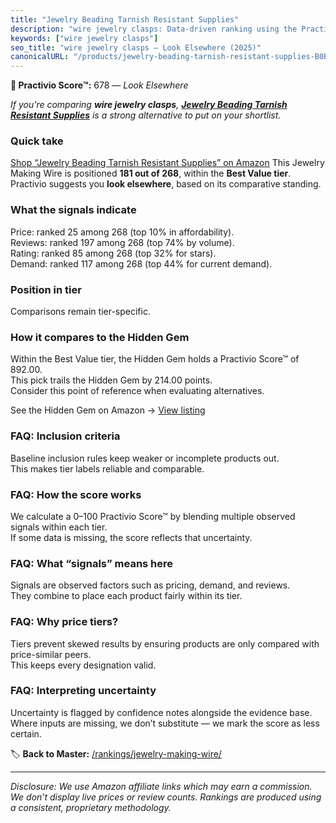 ```yaml
---
title: "Jewelry Beading Tarnish Resistant Supplies"
description: "wire jewelry clasps: Data-driven ranking using the Practivio Score™. Positioned by quality, value, demand, findability, momentum."
keywords: ["wire jewelry clasps"]
seo_title: "wire jewelry clasps — Look Elsewhere (2025)"
canonicalURL: "/products/jewelry-beading-tarnish-resistant-supplies-B0B2NRCQBN/"
---
```


**🚫 Practivio Score™:** 678 — _Look Elsewhere_


*If you're comparing **wire jewelry clasps**, **[Jewelry Beading Tarnish Resistant Supplies](https://www.amazon.com/dp/B0B2NRCQBN?tag=practivio-20)** is a strong alternative to put on your shortlist.*
### Quick take
[Shop “Jewelry Beading Tarnish Resistant Supplies” on Amazon](https://www.amazon.com/dp/B0B2NRCQBN?tag=practivio-20)
This Jewelry Making Wire is positioned **181 out of 268**, within the **Best Value tier**.  
Practivio suggests you **look elsewhere**, based on its comparative standing.

### What the signals indicate
Price: ranked 25 among 268 (top 10% in affordability).  
Reviews: ranked 197 among 268 (top 74% by volume).  
Rating: ranked 85 among 268 (top 32% for stars).  
Demand: ranked 117 among 268 (top 44% for current demand).

### Position in tier
Comparisons remain tier-specific.

### How it compares to the Hidden Gem
Within the Best Value tier, the Hidden Gem holds a Practivio Score™ of 892.00.  
This pick trails the Hidden Gem by 214.00 points.  
Consider this point of reference when evaluating alternatives.  

See the Hidden Gem on Amazon → [View listing](https://www.amazon.com/dp/B07D4J1MQ4?tag=practivio-20)

### FAQ: Inclusion criteria
Baseline inclusion rules keep weaker or incomplete products out.  
This makes tier labels reliable and comparable.

### FAQ: How the score works
We calculate a 0–100 Practivio Score™ by blending multiple observed signals within each tier.  
If some data is missing, the score reflects that uncertainty.

### FAQ: What “signals” means here
Signals are observed factors such as pricing, demand, and reviews.  
They combine to place each product fairly within its tier.

### FAQ: Why price tiers?
Tiers prevent skewed results by ensuring products are only compared with price-similar peers.  
This keeps every designation valid.

### FAQ: Interpreting uncertainty
Uncertainty is flagged by confidence notes alongside the evidence base.  
Where inputs are missing, we don’t substitute — we mark the score as less certain.


🏷️ **Back to Master:** [/rankings/jewelry-making-wire/](/rankings/jewelry-making-wire/)

---
_Disclosure: We use Amazon affiliate links which may earn a commission. We don’t display live prices or review counts. Rankings are produced using a consistent, proprietary methodology._
